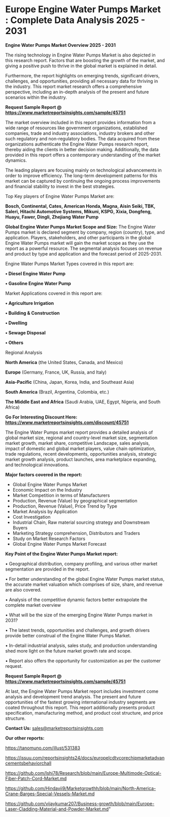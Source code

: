 # Europe Engine Water Pumps Market : Complete Data Analysis 2025 - 2031

<Strong> Engine Water Pumps Market Overview 2025 - 2031</strong>

The rising technology in Engine Water Pumps Market is also depicted in this research report. Factors that are boosting the growth of the market, and giving a positive push to thrive in the global market is explained in detail.

Furthermore, the report highlights on emerging trends, significant drivers, challenges, and opportunities, providing all necessary data for thriving in the industry. This report market research offers a comprehensive perspective, including an in-depth analysis of the present and future scenarios within the industry.

<strong>Request Sample Report @ <a href=https://www.marketreportsinsights.com/sample/45751>https://www.marketreportsinsights.com/sample/45751</a></strong>

The market overview included in this report provides information from a wide range of resources like government organizations, established companies, trade and industry associations, industry brokers and other such regulatory and non-regulatory bodies. The data acquired from these organizations authenticate the Engine Water Pumps research report, thereby aiding the clients in better decision making. Additionally, the data provided in this report offers a contemporary understanding of the market dynamics.

The leading players are focusing mainly on technological advancements in order to improve efficiency. The long-term development patterns for this market can be captured by continuing the ongoing process improvements and financial stability to invest in the best strategies.

Top Key players of Engine Water Pumps Market are:

<strong>Bosch, Continental, Cates, American Honda, Magna, Aisin Seiki, TBK, Saleri, Hitachi Automotive Systems, Mikuni, KSPG, Xixia, Dongfeng, Huayu, Fawer, Dingli, Zhejiang Water Pump</strong>

<strong><b>Global Engine Water Pumps Market Scope and Size:</b></strong>
The Engine Water Pumps market is declared segment by company, region (country), type, and application. Players, stakeholders, and other participants in the global Engine Water Pumps market will gain the market scope as they use the report as a powerful resource. The segmental analysis focuses on revenue and product by type and application and the forecast period of 2025-2031.

Engine Water Pumps Market Types covered in this report are:

<strong>•  Diesel Engine Water Pump

•  Gasoline Engine Water Pump</strong>

Market Applications covered in this report are:

<strong>•  Agriculture Irrigation

•  Building & Construction

•  Dwelling

•  Sewage Disposal

•  Others</strong> 

Regional Analysis

<strong>North America</strong> (the United States, Canada, and Mexico)

<strong>Europe</strong> (Germany, France, UK, Russia, and Italy)

<strong>Asia-Pacific</strong> (China, Japan, Korea, India, and Southeast Asia)

<strong>South America</strong> (Brazil, Argentina, Colombia, etc.)

<strong>The Middle East and Africa</strong> (Saudi Arabia, UAE, Egypt, Nigeria, and South Africa)

<strong>Go For Interesting Discount Here: <a href=https://www.marketreportsinsights.com/discount/45751>https://www.marketreportsinsights.com/discount/45751</a></strong>

The Engine Water Pumps market report provides a detailed analysis of global market size, regional and country-level market size, segmentation market growth, market share, competitive Landscape, sales analysis, impact of domestic and global market players, value chain optimization, trade regulations, recent developments, opportunities analysis, strategic market growth analysis, product launches, area marketplace expanding, and technological innovations.

<strong><b>Major factors covered in the report:</b></strong>
<ul>
  <li>Global Engine Water Pumps Market </li>
  <li>Economic Impact on the Industry</li>
  <li>Market Competition in terms of Manufacturers</li>
  <li>Production, Revenue (Value) by geographical segmentation</li>
  <li>Production, Revenue (Value), Price Trend by Type</li>
  <li>Market Analysis by Application</li>
  <li>Cost Investigation</li>
  <li>Industrial Chain, Raw material sourcing strategy and Downstream Buyers</li>
  <li>Marketing Strategy comprehension, Distributors and Traders</li>
  <li>Study on Market Research Factors</li>
  <li>Global Engine Water Pumps Market Forecast</li>
</ul>

<strong><b>Key Point of the Engine Water Pumps Market report:</b></strong>

• Geographical distribution, company profiling, and various other market segmentation are provided in the report.

• For better understanding of the global Engine Water Pumps market status, the accurate market valuation which comprises of size, share, and revenue are also covered.

• Analysis of the competitive dynamic factors better extrapolate the complete market overview

• What will be the size of the emerging Engine Water Pumps market in 2031?

• The latest trends, opportunities and challenges, and growth drivers provide better construal of the Engine Water Pumps Market.

• In-detail industrial analysis, sales study, and production understanding shed more light on the future market growth rate and scope.

• Report also offers the opportunity for customization as per the customer request.

<strong>Request Sample Report @ <a href=https://www.marketreportsinsights.com/sample/45751>https://www.marketreportsinsights.com/sample/45751</a></strong>

At last, the Engine Water Pumps Market report includes investment come analysis and development trend analysis. The present and future opportunities of the fastest growing international industry segments are coated throughout this report. This report additionally presents product specification, manufacturing method, and product cost structure, and price structure.

<strong>Contact Us:</strong>
sales@marketreportsinsights.com

<strong>Our other reports:</strong>

<a href=https://tanomuno.com/illust/531383>https://tanomuno.com/illust/531383</a>

<a href=https://issuu.com/reportsinsights24/docs/europelcdtvcorechipmarketadvancementsbehaviorchall>https://issuu.com/reportsinsights24/docs/europelcdtvcorechipmarketadvancementsbehaviorchall</a>

<a href=https://github.com/Ishi78/Research/blob/main/Europe-Multimode-Optical-Fiber-Patch-Cord-Market.md>https://github.com/Ishi78/Research/blob/main/Europe-Multimode-Optical-Fiber-Patch-Cord-Market.md</a>

<a href=https://github.com/Hindavii9/Marketgrowthh/blob/main/North-America-Crane-Barges-Special-Vessels-Market.md>https://github.com/Hindavii9/Marketgrowthh/blob/main/North-America-Crane-Barges-Special-Vessels-Market.md</a>

<a href=https://github.com/vijaykumar207/Business-growth/blob/main/Europe-Laser-Cladding-Material-and-Powder-Market.md>https://github.com/vijaykumar207/Business-growth/blob/main/Europe-Laser-Cladding-Material-and-Powder-Market.md</a>"
